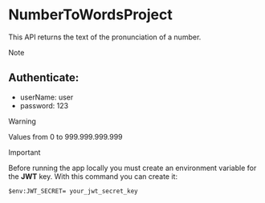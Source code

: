 # NumberToWordsProject

This API returns the text of the pronunciation of a number.

> [!Note]
> ## Authenticate:
> * userName: user
> * password: 123

> [!WARNING]
> Values from 0 to 999.999.999.999

> [!IMPORTANT]
> Before running the app locally you must create an environment variable for the **JWT** key. With this command you can create it: 
> ```
> $env:JWT_SECRET= your_jwt_secret_key 
> ```




